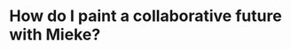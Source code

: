 # How do I paint a collaborative future with Mieke?
<!-- #p1 -->

<!-- {BearID:76F7AB32-9F35-4510-92B3-4E347A8208C7-2437-0000028F40106829} -->

